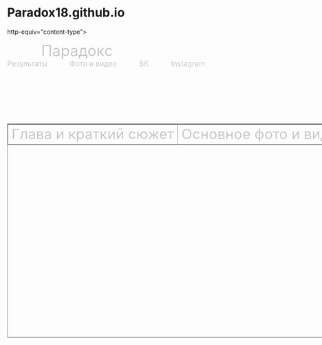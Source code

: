 # Paradox18.github.io
<html>
<head>
<meta http-equiv="Content-Type" content="text/html; charset=utf-8" />
http-equiv="content-type">
<title>Порадокс</title>
<style type="text/css">
body {
}
</style>
</head>
<body style="background-image: url(wallpaper2you_410841.jpg);">
<p style="text-align: left;"><big style="color: rgb(200, 200, 200);"><big><big><big><big><small>&nbsp;&nbsp;&nbsp;&nbsp;&nbsp;&nbsp;&nbsp;<span
style="font-family: Microsoft Sans Serif;">&nbsp;&nbsp; </span></small>Парадокс</big></big></big></big></big>&nbsp;&nbsp;&nbsp;<span
style="font-family: Elephant;">&nbsp;&nbsp;</span>&nbsp;&nbsp;&nbsp;&nbsp;&nbsp;
&nbsp; &nbsp; &nbsp; &nbsp; &nbsp; &nbsp; &nbsp; &nbsp; &nbsp; &nbsp;
&nbsp;&nbsp;<big><span style="color: rgb(200, 200, 200);">&nbsp;&nbsp;&nbsp;&nbsp;&nbsp;&nbsp;&nbsp;&nbsp;&nbsp;&nbsp;&nbsp;&nbsp;&nbsp;&nbsp;&nbsp;&nbsp;&nbsp;&nbsp;&nbsp;&nbsp;&nbsp;
Результаты</span><small>&nbsp; </small></big>&nbsp; &nbsp; &nbsp;
&nbsp; &nbsp;&nbsp; <big><span style="color: rgb(200, 200, 200);">Фото
и видео&nbsp; &nbsp; &nbsp; &nbsp; &nbsp;&nbsp; ВК &nbsp; &nbsp; &nbsp;
&nbsp; &nbsp; Instagram&nbsp; &nbsp; &nbsp; &nbsp; &nbsp;&nbsp; &nbsp;</span></big>
&nbsp; &nbsp; &nbsp; &nbsp; &nbsp;&nbsp; &nbsp; &nbsp; &nbsp; &nbsp;
&nbsp; &nbsp; &nbsp; &nbsp; &nbsp; &nbsp; &nbsp; &nbsp; &nbsp; &nbsp;
&nbsp; &nbsp; &nbsp; &nbsp; &nbsp; &nbsp; &nbsp; &nbsp;&nbsp; <br>
</p>
<p style="text-align: left;"><br>
</p>
<p style="text-align: left;">&nbsp; &nbsp; &nbsp; &nbsp; &nbsp; &nbsp;
&nbsp; &nbsp; &nbsp; &nbsp; &nbsp; &nbsp; &nbsp; &nbsp; &nbsp;
&nbsp;&nbsp;&nbsp;</p>
&nbsp;&nbsp;&nbsp;&nbsp;&nbsp;&nbsp;&nbsp;&nbsp;&nbsp;&nbsp;&nbsp;&nbsp;&nbsp;&nbsp;&nbsp;&nbsp;&nbsp;&nbsp;&nbsp;&nbsp;&nbsp;&nbsp;&nbsp;&nbsp;
<br>
<table style="text-align: left; width: 1594px; height: 497px;"
border="1" cellpadding="2" cellspacing="2">
<tbody>
<tr>
<td style="vertical-align: top; text-align: center;"><big><big><big><big><span
style="color: rgb(200, 200, 200);">Глава и краткий сюжет</span></big></big></big></big><br>
</td>
<td style="vertical-align: top; text-align: center;"><big><big><big><big><span
style="color: rgb(200, 200, 200);">Основное фото и видео</span></big></big></big></big><br>
</td>
</tr>
</tbody>
</table>
<p style="text-align: left;">&nbsp;&nbsp;&nbsp;&nbsp;&nbsp;&nbsp;&nbsp;&nbsp;&nbsp;&nbsp;&nbsp;&nbsp;&nbsp;&nbsp;&nbsp;&nbsp;&nbsp;&nbsp;&nbsp;
<br>
</p>
</body>
</html>

